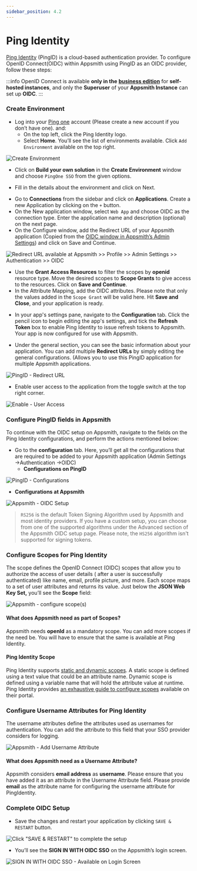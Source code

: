 ```yaml
---
sidebar_position: 4.2
---
```

# Ping Identity

[Ping Identity](https://www.pingidentity.com/en/platform/capabilities/single-sign-on.html) (PingID) is a cloud-based authentication provider. To configure OpenID Connect(OIDC) within Appsmith using PingID as an OIDC provider, follow these steps:

:::info
OpenID Connect is available **only in the** [**business edition**](https://www.appsmith.com/pricing) for **self-hosted instances**, and only the **Superuser** of your **Appsmith Instance** can set up **OIDC**.
:::

### Create Environment

* Log into your [Ping one](https://www.pingidentity.com/en/resources/downloads/pingone.html) account (Please create a new account if you don’t have one). and:
  * On the top left, click the Ping Identity logo.
  * Select **Home**. You’ll see the list of environments available. Click `Add Environment` available on the top right.

![Create Environment](/img/PingID-Add-Environment.png)

* Click on **Build your own solution** in the **Create Environment** window and choose `PingOne SSO` from the given options.

<VideoEmbed host="youtube" videoId="B-Vsbqkkwqg" title="Build your own Solution" caption="Build your own Solution"/>

* Fill in the details about the environment and click on Next.

<VideoEmbed host="youtube" videoId="h8QqEhbpEPs" title="Environment Configuration" caption="Environment Configuration"/>

* Go to **Connections** from the sidebar and click on **Applications**. Create a new Application by clicking on the `+` button.
* On the New application window, select `Web App` and choose OIDC as the connection type. Enter the application name and description (optional) on the next page.
* On the Configure window, add the Redirect URL of your Appsmith application (Copied from the [OIDC window in Appsmith’s Admin Settings](./#capture-redirect-url-for-sso-configuration)) and click on Save and Continue.

![Redirect URL available at Appsmith >> Profile >> Admin Settings >> Authentication >> OIDC](/img/Appsmith-Admin-Settings-Authentication-OIDC-RedirectURL.png)

* Use the **Grant Access Resources** to filter the scopes by **openid** resource type. Move the desired scopes to **Scope Grants** to give access to the resources. Click on **Save and Continue**.
* In the Attribute Mapping, add the OIDC attributes. Please note that only the values added in the `Scope Grant` will be valid here. Hit **Save and Close**, and your application is ready.

<VideoEmbed host="youtube" videoId="fRreXB6P0No" title="Configure Environment and Scope" caption="Configure Environment and Scope"/>

* In your app's settings pane, navigate to the **Configuration** tab. Click the pencil icon to begin editing the app's settings, and tick the **Refresh Token** box to enable Ping Identity to issue refresh tokens to Appsmith. Your app is now configured for use with Appsmith.

<VideoEmbed host="youtube" videoId="y7f2kXY9zcw" title="Enable Refresh Tokens in Ping Identity Dashboard" caption="Enable Refresh Tokens in Ping Identity Dashboard"/>

* Under the general section, you can see the basic information about your application. You can add multiple **Redirect URLs** by simply editing the general configurations. (Allows you to use this PingID application for multiple Appsmith applications.

![PingID - Redirect URL](/img/PingID-General-Configuration.png)

* Enable user access to the application from the toggle switch at the top right corner.

![Enable - User Access](/img/PingID-Application-Enable-User-Access.png)

### Configure PingID fields in Appsmith

To continue with the OIDC setup on Appsmith, navigate to the fields on the Ping Identity configurations, and perform the actions mentioned below:

* Go to the **configuration** tab. Here, you’ll get all the configurations that are required to be added to your Appsmith application (Admin Settings →Authentication →OIDC)
  * **Configurations on PingID**

![PingID - Configurations](/img/PingID-Configurations.png)

* **Configurations at Appsmith**

![Appsmith - OIDC Setup](/img/Appsmith-Admin-Settings-Authentication-OIDC-Setup.png)

> `RS256` is the default Token Signing Algorithm used by Appsmith and most identity providers. If you have a custom setup, you can choose from one of the supported algorithms under the Advanced section of the Appsmith OIDC setup page. Please note, the `HS256` algorithm isn't supported for signing tokens.

### Configure Scopes for Ping Identity

The scope defines the OpenID Connect (OIDC) scopes that allow you to authorize the access of user details ( after a user is successfully authenticated) like name, email, profile picture, and more. Each scope maps to a set of user attributes and returns its value. Just below the **JSON Web Key Set,** you’ll see the **Scope** field:

![Appsmith - configure scope(s)](/img/as_oidc_offline.png)

#### What does Appsmith need as part of Scopes?

Appsmith needs **openId** as a mandatory scope. You can add more scopes if the need be. You will have to ensure that the same is available at Ping Identity.

#### Ping Identity Scope

Ping Identity supports [static and dynamic scopes](https://docs.pingidentity.com/bundle/pingfederate-92/page/adminGuide/pf\_c\_scopesAndScopeManagement.html). A static scope is defined using a text value that could be an attribute name. Dynamic scope is defined using a variable name that will hold the attribute value at runtime. Ping Identity provides [an exhaustive guide to configure scopes](https://docs.pingidentity.com/bundle/pingfederate-91/page/pf\_t\_defineScopes.html) available on their portal.

### Configure Username Attributes for Ping Identity

The username attributes define the attributes used as usernames for authentication. You can add the attribute to this field that your SSO provider considers for logging.

![Appsmith - Add Username Attribute](/img/Appsmith-UsernameAttribute-Field.png)

#### What does Appsmith need as a Username Attribute?

Appsmith considers **email address** as **username**. Please ensure that you have added it as an attribute in the Username Attribute field. Please provide **email** as the attribute name for configuring the username attribute for PingIdentity.

### Complete OIDC Setup

* Save the changes and restart your application by clicking `SAVE & RESTART` button.

![Click "SAVE & RESTART" to complete the setup](/img/Appsmith-OIDC-Setup-Complete.png)

* You’ll see the **SIGN IN WITH OIDC SSO** on the Appsmith’s login screen.

![SIGN IN WITH OIDC SSO - Available on Login Screen](/img/Appsmith-SSO-OIDC-Available.png)
